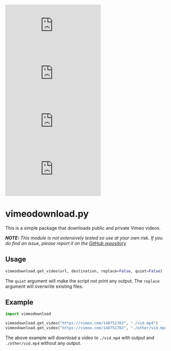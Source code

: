![](https://img.shields.io/pypi/status/vimeodownload.py) ![](https://img.shields.io/pypi/v/vimeodownload.py) ![](https://img.shields.io/pypi/pyversions/vimeodownload.py) ![](https://img.shields.io/pypi/l/vimeodownload.py)
# vimeodownload.py
This is a simple package that downloads public and private Vimeo videos.

***NOTE:*** *This module is not extensively tested so use at your own risk. If you do find an issue, please report it on the [GitHub repository](https://github.com/jamiegyoung/vimeodownload.py)*

## Usage
```py
vimeodownload.get_video(url, destination, replace=False, quiet=False)
```

The `quiet` argument will make the script not print any output.
The `replace` argument will overwrite existing files.

## Example
```py
import vimeodownload

vimeodownload.get_video("https://vimeo.com/148751763", "./vid.mp4")
vimeodownload.get_video("https://vimeo.com/148751763", "./other/vid.mp4", replace=True, quiet=True)
```
The above example will download a video to `./vid.mp4` with output and `./other/vid.mp4` without any output.
